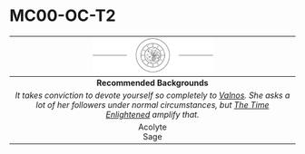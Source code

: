 # MC00-OC-T2

| <img src="../../../images/card-icons/the-time-enlightened.png" height="60" /> |
|:---:|
| **Recommended Backgrounds** |
| *It takes conviction to devote yourself so completely to [Valnos](../../../gods/deities/valnos.md). She asks a lot of her followers under normal circumstances, but [The Time Enlightened](../../../organisations/the-time-enlightened.md) amplify that.* |
| Acolyte<br>Sage |
